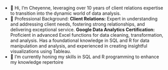 - 👋 Hi, I’m Cheyenne, leveraging over 10 years of client relations expertise to transition into the dynamic world of data analysis.
- 💼 Professional Background:
  **Client Relations:** Expert in understanding and addressing client needs, fostering strong relationships, and delivering exceptional service. 
  **Google Data Analytics Certification:** Proficient in advanced Excel functions for data cleaning, transformation, and analysis. Has a foundational knowledge in SQL and R for data manipulation and analysis, and experienced in creating insightful visualizations using Tableau.
- 🌱 I’m currently honing my skills in SQL and R programming to enhance my knowledge repertoire 


<!---
cubryanov/cubryanov is a ✨ special ✨ repository because its `README.md` (this file) appears on your GitHub profile.
You can click the Preview link to take a look at your changes.
--->
